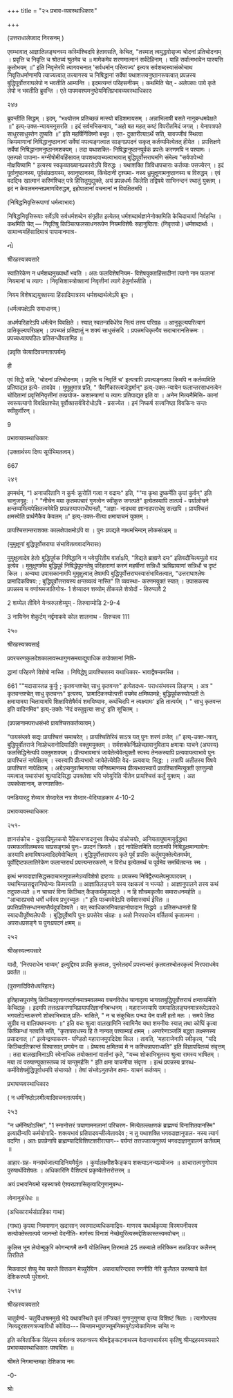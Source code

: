 +++
title = "२५ प्रभाव-व्यवस्थाधिकारः"

+++













(उत्तराधालेपवाद निरसनम् ) 

एवम्भावात् आज्ञातिलङ्घनस्य कस्मिंश्चिदपि हेतावसति, केचित्, "तस्मात् त्वमुद्धवोसृज्य चोदनां प्रतिचोदनाम् । प्रवृत्ति च निवृत्ति च श्रोतव्यं श्रुतमेव च ॥ मामेकमेव शरणमात्मानं सर्वदेहिनाम् । याहि सर्वात्मभावेन यास्यसि कुतोभयम् ॥” इति निवृत्तेरपि त्यागवचनात् 'सर्वधर्मान् परित्यज्य' इत्यत्र सर्वशब्दस्यासंकोचाथ निवृत्तिधर्माणामपि त्याज्यत्वात् तत्त्यागस्य च निषिद्धानां सर्वेषां यथाशत्तयनुष्ठानरूपत्वात् प्रपन्नस्य बुद्धिपूर्वोत्तराघलेपो न भवतीति आम्यन्ति । इदमत्यन्तं परिहसनीयम् । कथमिति चेत् - अलेपकाः पाये कृते लेपो न भवतीति ब्रुवन्ति । एते पापमवश्यमनुष्ठेयमितिप्रभावव्यवस्थाधिकारः 

२४७ 

ब्रुवन्तीति सिद्धम् । इदम्, “भक्ष्योत्तम प्रतिच्छन्नं मत्स्यो बडिशमायसम् । अन्नाभिलाषी बसते नानुबन्धमवेक्षते ॥" इत्य्-उक्त-न्यायमनुसरति । इदं सर्वमभिसन्वाय, "अहो बत महत् कष्टं विपरीतमिदं जगत् । येनापत्रपते साधुरसाधुस्तेन तुष्यति ॥” इति महर्षिर्निविष्णो बभूव । एत- दुक्तरीत्याऽर्थे सति, यावज्जीवं स्थित्वा क्रियमाणानां निषिद्धानुष्ठानानां सर्वेषां मपत्यङ्गत्वात साङ्गप्रपदनं सकृत् कर्तव्यमित्येतत् हीयेत । प्रपत्तिक्षणे सर्वेषां निषिद्धानामनुष्ठानमशक्यम् । तदा यथाशक्ति- निषिद्धानुष्ठानपूर्वकं प्रपत्तेः करणमपि न पश्यामः । एतत्पक्षे पापाना- मग्नीषोमीयहिंसावत् पापशब्दवाच्यत्वाभावात् बुद्धिपूर्वोत्तराघमणि संमेल्य "सर्वपापेभ्यो मोक्षयिष्यामि " इत्यस्य स्वकृव्याख्यानप्रकारोऽपि विरुद्धः । यथाशक्ति त्रिविधापचाराः कर्तव्याः पसज्येरन् । इदं पूर्वानुष्ठानस्य, पूर्वसंप्रदायस्य, स्वानुष्ठानस्य, किंचेदानी दृश्यमा- नस्य ध्रुमुक्षूणामनुष्ठानस्य च विरुद्धम् । एवं वदद्भिः खात्मानं कस्मिंश्चित् पत्रे हिंसितुमुद्युक्ते, अयं प्रपन्नधर्मः किलेति तद्विषये साभिनन्दनं स्थातुं युक्तम् । इदं न केवलमनन्तप्रमाणविरुद्धम्, इहोपातानां वचनानां न विवक्षितमपि । 

(निषिद्धनिवृत्तिरूपाणां धर्मत्वाभावः) 

निषिद्धनिवृत्तिरूपाः सर्वेऽपि सर्वधर्मशब्देन संगृहीत इत्येतत् धर्मशब्दार्थज्ञानेनोक्तमिति केचिदाचार्या निर्वहन्ति । कथमिति चेत् — निवृतिषु किञ्चित्फलसाधनरूपेण नियमविशेषैः सहानुष्ठिता: (निवृत्तयो ) धर्मशब्दार्थाः । सामान्यमहिंसादिमात्रं पापामानमात्र- 

નો 

श्रीरहस्यत्रयसारे 

स्वातिरेकेण न धर्मशब्दमुख्यार्थो भवति । अतः फलविशेषनियम- विशेषयुक्ताहिंसादीनां त्यागो नाम फलानां नियमानां च त्यागः । निवृत्तिशास्त्रोक्तानां निवृत्तीनां त्यागे हेतुर्नास्तीति । 

नियम विशेषाद्ययुक्तस्या हिंसादिमात्रस्य धर्मशब्दार्थत्वेऽपि ब्रूमः । 

(धर्मत्वपक्षेऽपि समाधानम् ) 

अधर्मपरिहारेऽपि धर्मत्वेन विवक्षिते । स्यात् स्वतन्त्रविधेरेव नित्यं तस्य परिग्रहः ॥ आनुकूल्यपरित्यागं प्रातिकूल्यपरिग्रहम् । प्रपच्यतं प्रतिज्ञातुं न शक्यं साधुसंसदि । प्रपन्नमधिकृत्यैव सदाचारानतिक्रमः । प्रपच्यध्यायपठितः प्रतिसन्धीयतामिह ॥ 

(प्रवृत्ति चेत्यादिवचनतात्पर्यम्) 

ही 

एवं सिद्धे सति, 'चोदनां प्रतिचोदनाम् । प्रवृत्ति च निवृर्ति च' इत्यत्रापि प्रपत्यङ्गतया किमपि न कर्तव्यमिति प्रतिपाद्यत इत्ये- तावदेव । मुमुक्षुमात्र प्रति, " त्रैवर्गिकांस्त्यजेद्धर्मान्" इत्य्-उक्त-न्यायेन फलान्तरसाधनत्वेन चोदितानां प्रवृत्तिनिवृत्तीनां तत्प्रयोज- कशास्त्राणां च त्यागः प्रतिपाद्यत इति वा । अनेन नित्यनैमित्ति- कानां स्वरूपत्यागो विवक्षितश्चेत् पूर्वोक्तसर्वविरोधोऽपि - प्रसज्येत । इमं निष्कर्ष सत्त्वनिष्ठा विवकिनः सन्तः स्वीकुर्वीरन् । 

9 

प्रभावव्यवस्थाधिकारः 

(उक्तार्थस्य दिव्य सूर्यभिमतत्वम् ) 

667 

२४९ 

इममर्थम्, “1 अनाचरितानि न कुर्मः क्रूरोतिं गत्वा न वदामः" इति, ""मा कृथा दुष्कर्मेति कृपां कुर्वन्" इति चानुजगृहु: । " "नीचेन मया कृतमपचारं गुणत्वेन स्वीकुरु जगत्पते" इत्येतस्यापि तात्पर्य - पर्यालोचने क्षन्तव्यमित्यपेक्षितत्वमेवेति प्रपन्नस्यापराधेोपनतौ, “अज्ञा- नादथवा ज्ञानादपराधेषु सत्खपि । प्रायश्चित्तं क्षमस्वेति प्रार्थनैकैव केवलम् ॥" इत्य्-उक्त-रीत्या क्षमायाचनं युक्तम् । 

प्रायश्चित्तान्तराशक्तः कालक्षेपाक्षमोऽपि वा । पुनः प्रपद्यते नाथमभिन्दन् लोकसंग्रहम् ॥ 

(मुमुक्षूणां बुद्धिपूर्वोत्तराघा संभावितत्ववादनिरासः) 

मुमुक्षुत्वादेव हेतोः बुद्धिपूर्वक निषिद्धानि न भवेयुरितीय वार्ताsपि, "विद्यते ब्राह्मणे दमः” इतिवदौचित्यमूलो वाद इत्येव । मुमुक्षूणामेव बुद्धिपूर्व निषिद्धेपूपनतेषु परिहाराणां करणं महर्षीणां सन्निधौ ऋषिप्रायाणां सन्निधौ च दृष्टं किल । अन्यथा उपासकानामपि मुमुक्षुत्वात् तेषामपि बुद्धिपूर्वोत्तराघस्यासंभावितत्वात्, "उत्तराघाश्लेषः प्रामादिकविषय: ; बुद्धिपूर्वोत्तरायस्य क्षन्तव्यत्वं नास्ति" ति व्यवस्था- करणमयुक्तं स्यात् । उपासकस्य प्रपन्नस्य च वर्णाश्रमजातिगोत्र- 1 शेय्यादन शय्योम् तीकरले शेत्रोदों - तिरुप्पावै 2 

2 शय्येल तीविने येन्त्ररुलशेय्युम् - तिरुवाय्मोडि 2-9-4 

3 नायिनेन शेकुर्टम् नर्द्वमाकवे कोल शालनाथ - तिरुचत्व 111 

२५० 

श्रीरहस्यत्रयसाई 

प्रवरचरणकुलदेशकालावस्थागुणसमयाद्युपाधिक तयोक्तानां निषि- 

द्धानां परिहरणे विशेषो नास्ति । निषिद्धेषु प्रायश्चित्तस्य यथाधिकार- भावाद्वैषम्यमस्ति । 

661 ""मदासास्तन्न कुर्युः ; कृतवन्तश्चेत् साधु कृतवन्तः" इत्येतदध्य- पराधसंभवस्य लिङ्गम् । अत्र " कृतवन्तश्चेत् साधु कृतवन्तः" इत्यस्य, 'प्रामादिकस्योत्पत्ती वयमेव क्षमिष्यामहे; बुद्धिपूर्वकस्योत्पती तेः क्षमायामया चितायामपि शिक्षाविशेषैर्वयं शमयिष्यामः, कथंचिदपि न त्यक्ष्यामः' इति तात्पर्यम् । " साधु कृतवन्त इति वादिनमिव" इत्य्-उक्तेः 'नेदं वस्तुवृत्या साधु' इति सूचितम् । 

(प्रपन्नानामपराधसंभवे प्रायश्चित्तकर्तव्यत्वम् ) 

"पायसंप्लवे सद्यः प्रायश्चित्तं समाचरेत् । प्रायश्चितिरियं साऽत्र यत् पुनः शरणं व्रजेत् ॥” इत्य्-उक्त-त्वात्, बुद्धिपूर्वोतराजे निग्रहेच्लानोदियादिति वक्तुमयुक्तम् । सर्वशक्केर्निप्रहेच्छावानुविताय क्षमायाः याचने (अघस्य) फलसिद्धिनेत्यपि वक्तुमशक्यम् । प्रीत्यभावमात्रं जायेतेत्येवेत्युक्तौ स्वस्य तेनकस्यापि प्रत्यवायत्वाभावे पुनः प्रायश्चित्तं नापेक्षितम् । स्वस्यापि प्रीत्यभावो जायेतेत्येवेति वेद- प्रत्यवाय: सिद्ध: । तत्रापि अतीतस्य विषये प्रायश्चित्तं नापेक्षितम् । अग्रेऽप्यनुवर्तमानतया जनिष्यमाणस्य प्रीत्यभावस्वायें प्रायश्चितमित्युक्ती एतत्तुल्यो ममत्वात् यथासंभवं श्रुत्यादिसिद्धा उपक्लेशा भपि भवेयुरिति भीतेन प्रायश्चित्तं कर्तुं युक्तम् । अत उपक्केशानाम्, करणाशक्ति- 

पनडियारटु शेय्यार शेय्दारेल नत्र शेय्दार-वेदिघाड़कार 4-10-2 

प्रभावव्यवस्थाधिकारः 

२५१- 

ज्ञानसंकोच - दुःखादिमूलकयो रैहिकभगवदनुभव विच्छेद संकोचयोः, अनियतायुषामायुर्वृद्धथा परमफलविलम्बस्य चाप्रसङ्गार्थ पुनः- प्रपदनं क्रियते । इदं नापेक्षितमिति वदतामपि निषिद्धक्षमान्यायेन: अस्यापि क्षमाविषयत्वादिदमेवोचितम् । बुद्धिपूर्वोत्तराघस्य कृते पूर्वं प्रपत्तिः कर्तुमयुक्तेत्येतमर्थम्, पूर्वोद्दिष्टफलातिरेकेण फलान्तरार्थं प्रपत्त्यन्तरकरणे, न विरोध इत्येतमर्थं च पूर्वमेव समर्थितवन्तः स्मः । 

इत्थं भगवदाज्ञासिद्धसदाचारानुपालनेऽप्यविशेषो द्रष्टव्यः ॥ प्रपन्नस्य निषिद्वैरप्यलेपमुपपादयन् । यथाभिमतसद्वृत्तनिष्ठेभ्यः किमस्यति ॥ आज्ञातिलङ्घने यस्य रक्षकत्वं न भज्यते । आज्ञानुपालने तस्य कथं तदुपरुध्यते ॥ न चाचारं विना किञ्चित् कैङ्कर्यमुपपद्यते । न हि शौचमकृत्वैव समाराधनमर्हति ॥ "आचारप्रभवो धर्मो धर्मस्य प्रभुरच्युतः ।" इति पञ्चमवेदेऽपि सर्वशास्त्रार्थ ईरितः ॥ प्रपत्तिप्रतिसन्धानमाप्तैर्यदुपदिश्यते । वत् स्वाधिकारनियतहानोपादान सिद्धये ॥ प्रतिसन्धानतो हि स्यादधीपूर्वेष्वलेपधीः । बुद्धिपूर्वेष्वपि पुनः प्रपत्तेरेव संग्रहः ॥ अतो निरपराधेन वर्तितव्यं कृतात्मना । अपराधप्रसङ्गे च पुनःप्रपदनं क्षमम् ॥ 

२५२ 

श्रीरहस्यत्नयसारे 

यादौ, 'निरपराधेन भाव्यम्' इत्युद्दिश्य प्रपत्ति कृतवतः, पुनरेतदर्थं प्रपत्त्यन्तरं कृतवतश्चोतरकृत्यं निरपराधमेव प्रवर्तत ॥ 

(पुराणादिविरोधपरिहारः) 

इतिहासपुराणेषु किञ्चिदवृत्तान्तदर्शनमात्रमवलम्ब्य वचनविरोध चानादृत्य भागवतबुद्धिपूर्वोत्तराचं क्षन्तव्यमिति केचिदाहुः । इदमपि तत्तत्प्रकरणाभिप्रायापरिज्ञाननिबन्धनम् । महाराजस्यापि समयातिलङ्घनमात्ररूपेऽपराधे भगवतोऽन्तःकरणे शोकाभिभवात् प्रति- भासिते, " न च संकुचितः पन्था येन वाली हतो मतः । समये तिष्ठ सुग्रीव मा वालिपथमन्वगाः ॥” इति वचः श्रुत्वा वालखामिनि स्वामिनैव यथा शमनीयः स्यात् तथा कोघिं कृत्वा किष्किन्धां गतवति सति, "कृतापराधस्य हि ते नान्यत् पश्याम्यहं क्षमम् । अन्तरेणाञ्जलिं बद्ध्वा लक्ष्मणस्य प्रसादनात् ॥" इत्येन्द्रव्याकरण- पण्डितो महाराजमुपदिदेश किल । तावति, 'महाराजेनापि स्वीकृत्य, "यदि किञ्चिदतिक्रान्तं विश्वासात् प्रणयेन वा । प्रेष्यस्य क्षमितव्यं मे न कश्चिन्नापराध्यति" इति विज्ञापयितव्यं संवृत्तम् । तदा बालखामिनाऽपि स्वेनाधिक तयोक्तानां वार्तानां कृते, "यच्च शोकाभिभूतस्य श्रुत्वा रामस्य भाषितम् । मया त्वं परुषाण्युक्तस्तच्च त्वं यान्तुमर्हसि " इति क्षमा याचनीया संवृत्ता । इत्थं प्रपन्नस्य प्रारब्ध- कर्मविशेषर्बुद्धिपूर्वाधमपि संभाव्यते । तेषां संभवेऽनुतप्तेन क्षमा- याचनं कर्तव्यम् । 

प्रभाघव्यवस्थाधिकारः 

( न धर्मनिष्ठोऽस्मीत्यादिवचनतात्पर्यम् ) 

२५३ 

"न धर्मनिष्ठोऽस्मि", "1 स्नानोत्तरं त्रयाणामनलानां परिचरण- मित्येतल्लक्षणकं ब्राह्मण्यं विनाशितवानस्मि" इत्यादीन्यपि कर्मयोगादि- शक्त्यभावं प्रतिपादयन्तीत्येतावदेव ; न तु यथाशक्ति भगवदाज्ञानुपाल- नस्य त्यागं वदन्ति । अतः प्रपन्नेनापि ब्राह्मण्यादिविशिष्टशरीरत्याग-- पर्यन्तं तत्तज्जात्यनुरूपं भगवदाज्ञानुपालनं कर्तव्यम् ॥ 

आहार-ग्रह- मन्त्रार्थजात्यादिनियमैर्युतः । कुर्यालक्ष्मीशकैङ्कय शक्त्याऽनन्यप्रयोजनः ॥ आचारात्मगुणोपाय पुरुषार्थविशेषतः । अधिकारिणि वैशिष्ट्यं प्रकृष्येतोत्तरोत्तरम् ॥ 

अयं प्रभावनियमो रहस्यत्रये ऐश्वरप्रशासितृत्वादिगुणानुबन्ध- 

त्वेनानुसंधेधः ॥ 

(अधिकारार्थसंग्राहिका गाथा) 

(गाथा) कृपया नियमाणान् खदासान् स्वस्मादव्यधिकमाद्रिय- माणस्य यथार्थकृपया विस्मयनीयस्य सत्योक्तेस्तात्पये जानन्तो वेदनीति- मार्गस्य विनाशं नेच्छेयुरित्यस्मद्देशिकास्तत्त्वमवोचन् ॥ 

कुलिस भून लेयोम्बुकुरि कोणन्दणमै तन्त्रै योलित्सिन् तिरुमाले 25 तकबाले तरिक्किन तन्नडियार कलैत्तन् तिरतिले 

मिकवादरं शेष्यु मेय यरुले वित्तकन मेच्युरैयिन . अकवायरिन्दवरा रणनीति नेरि कुलैतल उरुष्याचे वेलं देशिकरुपमै युरेशनरे. 

२५१४ 

श्रीरहस्यत्रयसारे 

चातुर्वर्ण्य- चतुर्विधाश्रममुखे भेदे यथावस्थिते वृत्तं तन्त्रियतं गुणानुगुणया वृत्त्या विशिष्टं श्रिताः । त्यागोपप्लव नित्यदूरशरणत्रज्याविधौ कोविदा--- चिन्तामभ्युपगन्तुमन्तिमयुगेऽप्येकान्तिनः सन्ति नः 

इति कवितार्किक सिंहस्य सर्वतन्त्र स्वतन्त्रस्य श्रीमद्वेङ्कटनाथस्म वेदान्ताचार्यस्य कृतिषु श्रीमद्रहस्यत्रयसारे प्रभावव्यवस्थाधिकारः पश्वविंशः ॥ 

श्रीमते निगमान्तमहा देशिकाय नमः 

-0- 

श्रोः 
